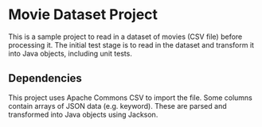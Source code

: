 # Movie Dataset Project

This is a sample project to read in a dataset of movies (CSV file) before processing it. The initial test stage is to read in the dataset and transform it into Java objects, including unit tests.

## Dependencies
This project uses Apache Commons CSV to import the file. Some columns contain arrays of JSON data (e.g. keyword). These are parsed and transformed into Java objects using Jackson.
  

 

